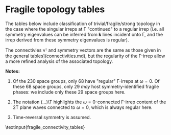 # Fragile topology tables

The tables below include classification of trivial/fragile/strong topology in the case where the singular irreps at Γ "continued" to a regular irrep (i.e. all symmetry eigenvalues can be inferred from **k** lines incident onto Γ, and the irrep derived from these symmetry eigenvalues is regular).

The connectivies νᵀ and symmetry vectors are the same as those given in the general tables](connectivities.md), but the regularity of the Γ-irrep allow a more refined analysis of the associated topology.

**Notes:**

1.  Of the 230 space groups, only 68 have "regular" Γ-irreps at $ω=0$. 
    Of these 68 space groups, only 29 *may* host symmetry-identified fragile phases: we include only these 29 space groups here.

2.  The notation (...)\T highlights the $ω=0$-connected Γ-irrep content of the 2T plane waves connected to $ω=0$, which is always regular here.

3.  Time-reversal symmetry is assumed.

\textinput{fragile_connectivity_tables}